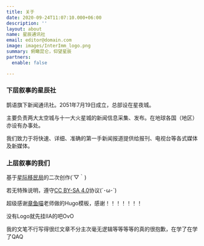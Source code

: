 ```yaml
---
title: 关于
date: 2020-09-24T11:07:10.000+06:00
description: ''
layout: about
name: 星辰通讯社
email: editor@domain.com
image: images/InterImm_logo.png
summary: 俯瞰昆仑，仰望星辰
partners:
  enable: false

---
```

### **下层叙事的星辰社**

鹊语旗下新闻通讯社。2051年7月19日成立，总部设在星夜城。

主要负责两大太空城与十一大火星城的新闻信息采集、发布。在地球各国（地区）亦设有办事处。

我们致力于将快速、详细、准确的第一手新闻报道提供给报刊、电视台等各式媒体及新媒体。

### **上层叙事的我们**

基于[星际移民局](https://interimm.org)的二次创作(´▽｀)

若无特殊说明，遵守[CC BY-SA 4.0](https://creativecommons.org/licenses/by-sa/4.0/)协议(´･ω･`)

超级感谢[章鱼喵](https://github.com/emptymalei)老师做的Hugo模板，感谢！！！！！！！

没有Logo就先挂IIA的吧OvO

我的文笔不行写得很烂文章不分主次毫无逻辑等等等等的真的很抱歉，在学了在学了QAQ
